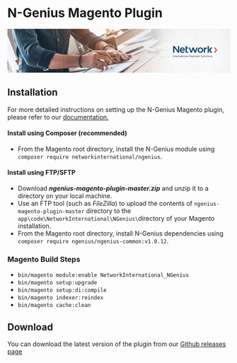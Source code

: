 # N-Genius Magento Plugin

![Banner](assets/banner.jpeg)

## Installation

For more detailed instructions on setting up the N-Genius Magento plugin, please refer to
our [documentation.](https://docs.ngenius-payments.com/docs/magento-245)

#### Install using Composer (recommended)

- From the Magento root directory, install the N-Genius module
  using ```composer require networkinternational/ngenius```.

#### Install using FTP/SFTP

- Download ***ngenius-magento-plugin-master.zip*** and unzip it to a directory on your local machine.
- Use an FTP tool (such as *FileZilla*) to upload the contents of ```ngenius-magento-plugin-master``` directory to
  the ```app\code\NetworkInternational\NGenius\```directory of your Magento installation.
- From the Magento root directory, install N-Genius dependencies
  using ```composer require ngenius/ngenius-common:v1.0.12```.

### Magento Build Steps

- ```bin/magento module:enable NetworkInternational_NGenius```
- ```bin/magento setup:upgrade```
- ```bin/magento setup:di:compile```
- ```bin/magento indexer:reindex```
- ```bin/magento cache:clean```

## Download

You can download the latest version of the plugin from
our [Github releases page](https://github.com/network-international/ngenius-magento-plugin/releases)
